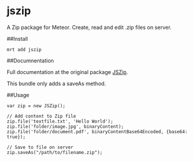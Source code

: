 jszip
=============

A Zip package for Meteor. Create, read and edit .zip files on server.


##Install
```
mrt add jszip
```


##Documnentation

Full documentation at the original package [JSZip][1].

This bundle only adds a saveAs method.

##Usage
```
var zip = new JSZip();

// Add content to Zip file
zip.file('textfile.txt', 'Hello World');
zip.file('folder/image.jpg', binaryContent);
zip.file('folder/document.pdf', binaryContentBase64Encoded, {base64: true});

// Save to file on server
zip.saveAs("/path/to/filename.zip");

```

  [1]: https://github.com/eligrey/FileSaver.js
